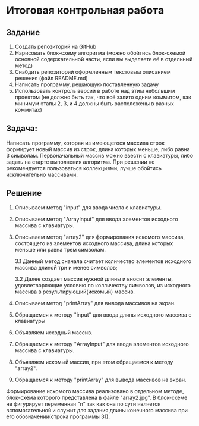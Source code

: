 # Итоговая контрольная работа

## Задание

1. Создать репозиторий на GitHub
2. Нарисовать блок-схему алгоритма (можно обойтись блок-схемой основной содержательной части, если вы выделяете её в отдельный метод)
3. Снабдить репозиторий оформленным текстовым описанием решения (файл README.md)
4. Написать программу, решающую поставленную задачу
5. Использовать контроль версий в работе над этим небольшим проектом (не должно быть так, что всё залито одним коммитом, как минимум этапы 2, 3, и 4 должны быть расположены в разных коммитах)

## Задача: 

Написать программу, которая из имеющегося массива строк формирует новый массив из строк, длина которых меньше, либо равна 3 символам. Первоначальный массив можно ввести с клавиатуры, либо задать на старте выполнения алгоритма. При решении не рекомендуется пользоваться коллекциями, лучше обойтись исключительно массивами.

## Решение
1. Описываем метод "input"  для ввода числа с клавиатуры.
2. Описываем метод "ArrayInput" для ввода элементов исходного массива с клавиатуры.
3. Описываем метод "array2" для формирования искомого массива, состоящего из элементов
    исходного массива, длина которых меньше или равна трем символам.

    3.1 Данный метод сначала считает количество элементов исходного массива длиной три и менее символов;
    
    3.2 Далее создает массив нужной длины и вносит элементы, удовлетворяющие условию по колличеству символов,
        из исходного массива в результирующий(искомый) массив.
4. Описываем метод "printArray" для вывода массивов на экран.
5. Обращаемся к методу "input" для ввода длины исходного    массива с клавиатуры
6. Объявляем исходный массив.
7. Обращаемся к методу "ArrayInput" для ввода элементов исходного массива с клавиатуры.
8. Объявляем искомый массив, при этом обращаемся к методу "array2".
7. Обращаемся к методу "printArray" для вывода массивов на экран.


Формирование искомого массива реализовано в отдельном методе, блок-схема которого представлена в файле "array2.jpg". В блок-схеме не фигурирует переменная "n" так как она по сути является вспомогательной и служит для задания длины конечного массива при его обозначении(строка программы 31).